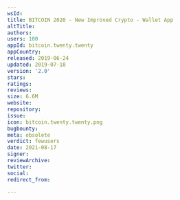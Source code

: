 ```yaml
---
wsId: 
title: BITCOIN 2020 - New Improved Crypto - Wallet App
altTitle: 
authors: 
users: 100
appId: bitcoin.twenty.twenty
appCountry: 
released: 2019-06-24
updated: 2019-07-18
version: '2.0'
stars: 
ratings: 
reviews: 
size: 6.6M
website: 
repository: 
issue: 
icon: bitcoin.twenty.twenty.png
bugbounty: 
meta: obsolete
verdict: fewusers
date: 2021-08-17
signer: 
reviewArchive: 
twitter: 
social: 
redirect_from: 

---
```


